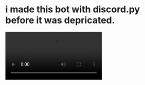 # i made this bot with discord.py before it was depricated.

![edp-edit](https://cdn.discordapp.com/attachments/857283415002447915/939563906496614421/daddy.mov)
